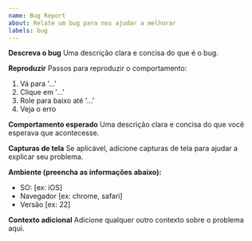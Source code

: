 ```yaml
---
name: Bug Report
about: Relate um bug para nos ajudar a melhorar
labels: bug
---
```


**Descreva o bug**
Uma descrição clara e concisa do que é o bug.

**Reproduzir**
Passos para reproduzir o comportamento:
1. Vá para '...'
2. Clique em '...'
3. Role para baixo até '...'
4. Veja o erro

**Comportamento esperado**
Uma descrição clara e concisa do que você esperava que acontecesse.

**Capturas de tela**
Se aplicável, adicione capturas de tela para ajudar a explicar seu problema.

**Ambiente (preencha as informações abaixo):**
- SO: [ex: iOS]
- Navegador [ex: chrome, safari]
- Versão [ex: 22]

**Contexto adicional**
Adicione qualquer outro contexto sobre o problema aqui.
